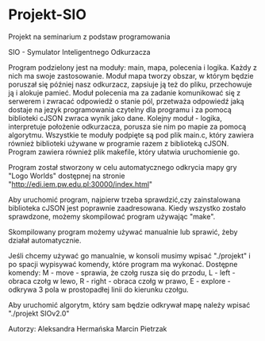 # Projekt-SIO
Projekt na seminarium z podstaw programowania

SIO - Symulator Inteligentnego Odkurzacza 

Program podzielony jest na moduły: main, mapa, polecenia i logika. Każdy z nich ma swoje zastosowanie.
Moduł mapa tworzy obszar, w którym będzie poruszał się później nasz odkurzacz, zapsiuje ją też do pliku, przechowuje ją i alokuje pamieć.
Moduł polecenia ma za zadanie komunikować się z serwerem i zwracać odpowiedź o stanie pól, przetważa odpowiedź jaką dostaje na jezyk programowania czytelny dla programu i za pomocą biblioteki cJSON zwraca wynik jako dane.
Kolejny moduł - logika, interpretuje położenie odkurzacza, porusza sie nim po mapie za pomocą algorytmu. 
Wszystkie te moduły podpięte są pod plik main.c, który zawiera również biblioteki używane w programie razem z biblioteką cJSON. 
Program zawiera również plik makefile, który ułatwia uruchomienie go.

Program został stworzony w celu automatycznego odkrycia mapy gry "Logo Worlds" dostępnej na stronie "http://edi.iem.pw.edu.pl:30000/index.html"

Aby uruchomić program, najpierw trzeba sprawdzić,czy zainstalowana biblioteka cJSON jest poprawnie zaadresowana.
Kiedy wszystko zostało sprawdzone, możemy skompilować program używając "make".

Skompilowany program możemy używać manualnie lub sprawić, żeby działał automatycznie.

Jeśli chcemy używać go manualnie, w konsoli musimy wpisać "./projekt" i po spacji wypisywać komendy, które program ma wykonać.
Dostępne komendy:
M - move - sprawia, że czołg rusza się do przodu,
L - left - obraca czołg w lewo,
R - right - obraca czołg w prawo,
E - explore - odkrywa 3 pola w prostopadłej linii do kierunku czołgu.

Aby uruchomić algorytm, który sam będzie odkrywał mapę należy wpisać "./projekt SIOv2.0"



Autorzy: 
Aleksandra Hermańska
Marcin Pietrzak
